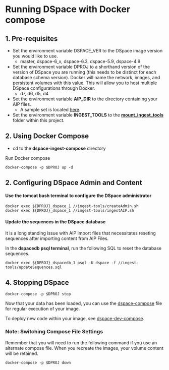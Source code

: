 # Running DSpace with Docker compose

## 1. Pre-requisites

- Set the environment variable DSPACE_VER to the DSpace image version you would like to use.
  - master, dspace-6_x, dspace-6.3, dspace-5.9, dspace-4.9
- Set the environment variable DPROJ to a shorthand version of the version of DSpace you are running (this needs to be distinct for each database schema version). Docker will name the network, images, and persistent volumes with this value.  This will allow you to host multiple DSpace configurations through Docker.
  - d7, d6, d5, d4
- Set the environment variable **AIP_DIR** to the directory containing your AIP files.
  - A sample set is located [here](https://github.com/DSpace-Labs/DSpace-codenvy/tree/master/TestData).
- Set the environment variable **INGEST_TOOLS** to the **[mount_ingest_tools](../../add-ons/mount_ingest_tools)** folder within this project.

## 2. Using Docker Compose

- cd to the **dspace-ingest-compose** directory

Run Docker compose

```
docker-compose -p $DPROJ up -d
```

## 2. Configuring DSpace Admin and Content

#### Use the tomcat bash terminal to configure the DSpace administrator

```
docker exec ${DPROJ}_dspace_1 //ingest-tools/createAdmin.sh
docker exec ${DPROJ}_dspace_1 //ingest-tools/ingestAIP.sh
```

#### Update the sequences in the DSpace database

It is a long standing issue with AIP import files that necessitates reseting sequences after importing content from AIP Files.

In the **dspacedb psql terminal**, run the following SQL to reset the database sequences.

```
docker exec ${DPROJ}_dspacedb_1 psql -U dspace -f //ingest-tools/updateSequences.sql
```

## 4. Stopping DSpace

```
docker-compose -p $DPROJ stop
```

Now that your data has been loaded, you can use the [dspace-compose](../dspace-compose) file for regular execution of your image.

To deploy new code within your image, see [dspace-dev-compose](../dspace-dev-compose).

### Note: Switching Compose File Settings
Remember that you will need to run the following command if you use an alternate compose file.  When you recreate the images, your volume content will be retained.
```
docker-compose -p $DPROJ down
```
